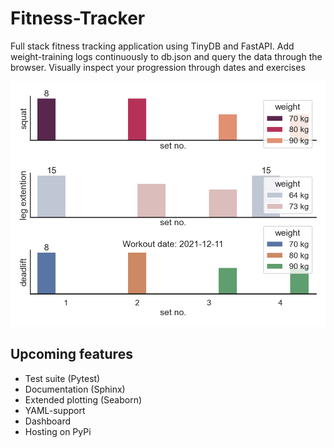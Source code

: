 # Fitness-Tracker

Full stack fitness tracking application using TinyDB and FastAPI.
Add weight-training logs continuously to db.json and query the data through the browser.
Visually inspect your progression through dates and exercises

![alt](img/workout_2021-12-11.png)

## Upcoming features

- Test suite (Pytest)
- Documentation (Sphinx)
- Extended plotting (Seaborn)
- YAML-support
- Dashboard
- Hosting on PyPi
